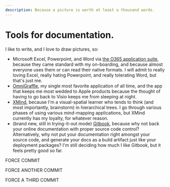 ```yaml
---
description: Because a picture is worth at least a thousand words.
---
```


# Tools for documentation.

I like to write, and I love to draw pictures, so:

* Microsoft Excel, Powerpoint, and Word via [the O365 application suite](https://www.office.com/apps), because they came standard with my on-boarding, and because almost everyone uses them or can read their native formats. I will admit to really loving Excel, really hating Powerpoint, and really tolerating Word, but that's just me. 
* [OmniGraffle](https://www.omnigroup.com/omnigraffle), my single most favorite application of all time, and the app that keeps me most wedded to Apple products because the thought of having to go back to Visio keeps me from sleeping at night. 
* [XMind](https://www.xmind.net/), because I'm a visual-spatial learner who tends to think \(and most importantly, brainstorm\) in hierarchical trees. I go through various phases of using various mind-mapping applications, but XMind currently has my loyalty, for whatever reason. 
* \(brand new, still in trying-it-out mode\) [Gitbook](https://www.gitbook.com/), because why not back your online documentation with proper source code control? Alternatively, why not put your documentation right amongst your source code, and generate your docs as a build artifact just like your deployment packages? I'm still deciding how much I like Gitbook, but it feels pretty good so far.



FORCE COMMIT

FORCE ANOTHER COMMIT

FORCE A THIRD COMMIT







